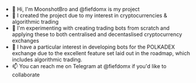 - 👋 Hi, I'm MoonshotBro and @fiefdomx is my project
- 👀 I created the project due to my interest in cryptocurrencies & algorithmic trading
- 🌱 I'm experimenting with creating trading bots from scratch and applying these to both centralised and decentaslised cryptocurrency exchanges
- 💞️ I have a particular interest in developing bots for the POLKADEX exchange due to the excellent feature set laid out in the roadmap, which includes algorithmic trading.  
- 📫 You can reach me on Telegram at @fiefdomx if you'd like to collaborate

<!---
fiefdomx/fiefdomx is a ✨ special ✨ repository because its `README.md` (this file) appears on your GitHub profile.
You can click the Preview link to take a look at your changes.
--->
